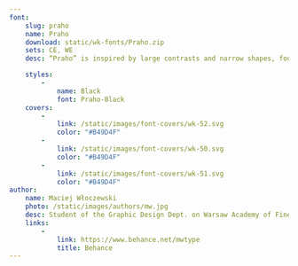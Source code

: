 ```yaml
---
font:
    slug: praho
    name: Praho
    download: static/wk-fonts/Praho.zip
    sets: CE, WE
    desc: “Praho” is inspired by large contrasts and narrow shapes, found in fonts used in Warsaw before 1989, specifically on older street and shop signage. The result is an original modern typeface with a strong local vibe.

    styles:
        -
            name: Black
            font: Praho-Black
    covers:
        -
            link: /static/images/font-covers/wk-52.svg
            color: "#B49D4F"
        -
            link: /static/images/font-covers/wk-50.svg
            color: "#B49D4F"
        -
            link: /static/images/font-covers/wk-51.svg
            color: "#B49D4F"
author:
    name: Maciej Włoczewski
    photo: /static/images/authors/mw.jpg
    desc: Student of the Graphic Design Dept. on Warsaw Academy of Fine Arts. Type designer and a photographer.
    links:
        -
            link: https://www.behance.net/mwtype
            title: Behance
---
```

